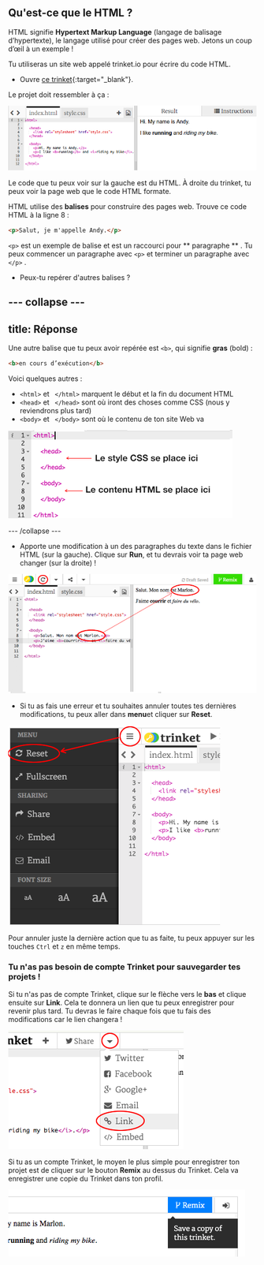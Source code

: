 ## Qu'est-ce que le HTML ?

HTML signifie **Hypertext Markup Language** (langage de balisage d’hypertexte), le langage utilisé pour créer des pages web. Jetons un coup d’œil à un exemple !

Tu utiliseras un site web appelé trinket.io pour écrire du code HTML.

+ Ouvre [ce trinket](http://jumpto.cc/web-intro){:target="_blank"}.

Le projet doit ressembler à ça :

![capture d'écran](images/birthday-starter.png)

Le code que tu peux voir sur la gauche est du HTML. À droite du trinket, tu peux voir la page web que le code HTML formate.

HTML utilise des **balises** pour construire des pages web. Trouve ce code HTML à la ligne 8 :

```html
<p>Salut, je m'appelle Andy.</p>
```

`<p>` est un exemple de balise et est un raccourci pour ** paragraphe ** . Tu peux commencer un paragraphe avec `<p>` et terminer un paragraphe avec `</p>` .

+ Peux-tu repérer d'autres balises ?

## \--- collapse \---

## title: Réponse

Une autre balise que tu peux avoir repérée est `<b>`, qui signifie **gras** (bold) :

```html
<b>en cours d’exécution</b>
```

Voici quelques autres :

+ `<html>` et ` </html>` marquent le début et la fin du document HTML
+ `<head>` et ` </head>` sont où iront des choses comme CSS (nous y reviendrons plus tard)
+ `<body>` et ` </body>` sont où le contenu de ton site Web va

![capture d'écran](images/birthday-head-body.png)

\--- /collapse \---

+ Apporte une modification à un des paragraphes du texte dans le fichier HTML (sur la gauche). Clique sur **Run**, et tu devrais voir ta page web changer (sur la droite) !

![capture d'écran](images/birthday-edit-html.png)

+ Si tu as fais une erreur et tu souhaites annuler toutes tes dernières modifications, tu peux aller dans **menu**et cliquer sur **Reset**.

![capture d'écran](images/birthday-reset.png)

Pour annuler juste la dernière action que tu as faite, tu peux appuyer sur les touches `Ctrl` et `z` en même temps.

### Tu n'as pas besoin de compte Trinket pour sauvegarder tes projets !

Si tu n'as pas de compte Trinket, clique sur le flèche vers le **bas** et clique ensuite sur **Link**. Cela te donnera un lien que tu peux enregistrer pour revenir plus tard. Tu devras le faire chaque fois que tu fais des modifications car le lien changera !

![capture d'écran](images/birthday-link.png)

Si tu as un compte Trinket, le moyen le plus simple pour enregistrer ton projet est de cliquer sur le bouton **Remix** au dessus du Trinket. Cela va enregistrer une copie du Trinket dans ton profil.

![capture d'écran](images/birthday-remix.png)